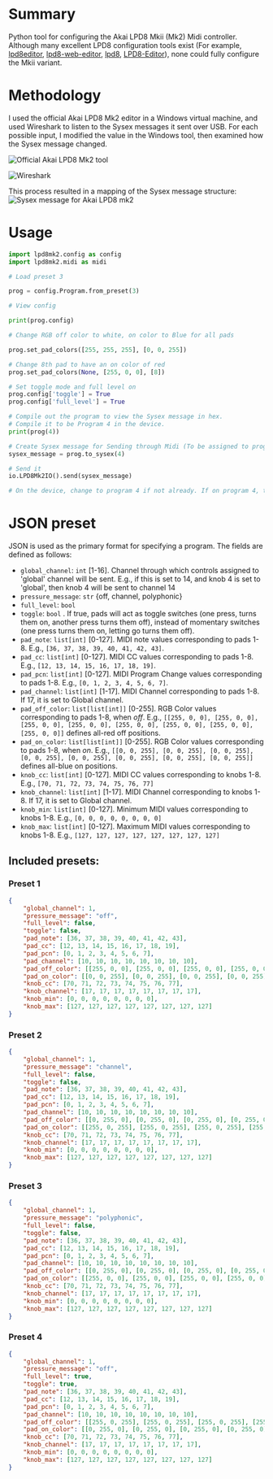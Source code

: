 
# Summary

Python tool for configuring the Akai LPD8 Mkii (Mk2) Midi controller.
Although many excellent LPD8 configuration tools exist (For example, [lpd8editor](https://github.com/charlesfleche/lpd8editor), [lpd8-web-editor](https://github.com/bennigraf/lpd8-web-editor), [lpd8](https://github.com/boomlinde/lpd8), [LPD8-Editor](https://github.com/navelpluisje/LPD8-Editor)), none could fully configure the Mkii variant.

# Methodology
I used the official Akai LPD8 Mk2 editor in a Windows virtual machine, and used Wireshark to listen to the Sysex messages it sent over USB.
For each possible input, I modified the value in the Windows tool, then examined how the Sysex message changed. 

![Official Akai LPD8 Mk2 tool](./docs/lpd8editor.png)

![Wireshark](./docs/wireshark.png)

This process resulted in a mapping of the Sysex message structure:
![Sysex message for Akai LPD8 mk2](./docs/hex_diagram.svg)

# Usage

```python
import lpd8mk2.config as config
import lpd8mk2.midi as midi

# Load preset 3

prog = config.Program.from_preset(3)

# View config

print(prog.config)

# Change RGB off color to white, on color to Blue for all pads

prog.set_pad_colors([255, 255, 255], [0, 0, 255])

# Change 8th pad to have an on color of red
prog.set_pad_colors(None, [255, 0, 0], [8])

# Set toggle mode and full level on
prog.config['toggle'] = True
prog.config['full_level'] = True

# Compile out the program to view the Sysex message in hex.
# Compile it to be Program 4 in the device.
print(prog(4))

# Create Sysex message for Sending through Midi (To be assigned to program 4 in the device):
sysex_message = prog.to_sysex(4)

# Send it
io.LPD8Mk2IO().send(sysex_message)

# On the device, change to program 4 if not already. If on program 4, then change to another then back to 4.

```

# JSON preset

JSON is used as the primary format for specifying a program.
The fields are defined as follows:

- `global_channel`: `int` [1-16]. Channel through which controls assigned to 'global' channel will be sent. E.g., if this is set to 14, and knob 4 is set to 'global', then knob 4 will be sent to channel 14
- `pressure_message`: `str` {off, channel, polyphonic}
- `full_level`: `bool`
- `toggle`: `bool` . If true, pads will act as toggle switches (one press, turns them on, another press turns them off), instead of momentary switches (one press turns them on, letting go turns them off).
- `pad_note`: `list[int]` [0-127]. MIDI note values corresponding to pads 1-8. E.g., `[36, 37, 38, 39, 40, 41, 42, 43]`. 
- `pad_cc`: `list[int]` [0-127]. MIDI CC values corresponding to pads 1-8. E.g., `[12, 13, 14, 15, 16, 17, 18, 19]`. 
- `pad_pcn`: `list[int]` [0-127]. MIDI Program Change values corresponding to pads 1-8. E.g., `[0, 1, 2, 3, 4, 5, 6, 7]`. 
- `pad_channel`: `list[int]` [1-17]. MIDI Channel corresponding to pads 1-8. If 17, it is set to Global channel.
- `pad_off_color`: `list[list[int]]` [0-255]. RGB Color values corresponding to pads 1-8, when *off*. E.g., `[[255, 0, 0], [255, 0, 0], [255, 0, 0], [255, 0, 0], [255, 0, 0], [255, 0, 0], [255, 0, 0], [255, 0, 0]]` defines all-red off positions.
- `pad_on_color`: `list[list[int]]` [0-255]. RGB Color values corresponding to pads 1-8, when *on*. E.g., `[[0, 0, 255], [0, 0, 255], [0, 0, 255], [0, 0, 255], [0, 0, 255], [0, 0, 255], [0, 0, 255], [0, 0, 255]]` defines all-blue on positions.
- `knob_cc`: `list[int]` [0-127]. MIDI CC values corresponding to knobs 1-8. E.g., `[70, 71, 72, 73, 74, 75, 76, 77]`
- `knob_channel`: `list[int]` [1-17]. MIDI Channel corresponding to knobs 1-8. If 17, it is set to Global channel.
- `knob_min`: `list[int]` [0-127]. Minimum MIDI values corresponding to knobs 1-8. E.g., `[0, 0, 0, 0, 0, 0, 0, 0]`
- `knob_max`: `list[int]` [0-127]. Maximum MIDI values corresponding to knobs 1-8. E.g., `[127, 127, 127, 127, 127, 127, 127, 127]`

## Included presets:

### Preset 1
```json
{
    "global_channel": 1,
    "pressure_message": "off",
    "full_level": false,
    "toggle": false,
    "pad_note": [36, 37, 38, 39, 40, 41, 42, 43],
    "pad_cc": [12, 13, 14, 15, 16, 17, 18, 19],
    "pad_pcn": [0, 1, 2, 3, 4, 5, 6, 7],
    "pad_channel": [10, 10, 10, 10, 10, 10, 10, 10],
    "pad_off_color": [[255, 0, 0], [255, 0, 0], [255, 0, 0], [255, 0, 0], [255, 0, 0], [255, 0, 0], [255, 0, 0], [255, 0, 0]],
    "pad_on_color": [[0, 0, 255], [0, 0, 255], [0, 0, 255], [0, 0, 255], [0, 0, 255], [0, 0, 255], [0, 0, 255], [0, 0, 255]],
    "knob_cc": [70, 71, 72, 73, 74, 75, 76, 77],
    "knob_channel": [17, 17, 17, 17, 17, 17, 17, 17],
    "knob_min": [0, 0, 0, 0, 0, 0, 0, 0],
    "knob_max": [127, 127, 127, 127, 127, 127, 127, 127]
}
```

### Preset 2
```json
{
    "global_channel": 1,
    "pressure_message": "channel",
    "full_level": false,
    "toggle": false,
    "pad_note": [36, 37, 38, 39, 40, 41, 42, 43],
    "pad_cc": [12, 13, 14, 15, 16, 17, 18, 19],
    "pad_pcn": [0, 1, 2, 3, 4, 5, 6, 7],
    "pad_channel": [10, 10, 10, 10, 10, 10, 10, 10],
    "pad_off_color": [[0, 255, 0], [0, 255, 0], [0, 255, 0], [0, 255, 0], [0, 255, 0], [0, 255, 0], [0, 255, 0], [0, 255, 0]],
    "pad_on_color": [[255, 0, 255], [255, 0, 255], [255, 0, 255], [255, 0, 255], [255, 0, 255], [255, 0, 255], [255, 0, 255], [255, 0, 255]],
    "knob_cc": [70, 71, 72, 73, 74, 75, 76, 77],
    "knob_channel": [17, 17, 17, 17, 17, 17, 17, 17],
    "knob_min": [0, 0, 0, 0, 0, 0, 0, 0],
    "knob_max": [127, 127, 127, 127, 127, 127, 127, 127]
}
```

### Preset 3
```json
{
    "global_channel": 1,
    "pressure_message": "polyphonic",
    "full_level": false,
    "toggle": false,
    "pad_note": [36, 37, 38, 39, 40, 41, 42, 43],
    "pad_cc": [12, 13, 14, 15, 16, 17, 18, 19],
    "pad_pcn": [0, 1, 2, 3, 4, 5, 6, 7],
    "pad_channel": [10, 10, 10, 10, 10, 10, 10, 10],
    "pad_off_color": [[0, 255, 0], [0, 255, 0], [0, 255, 0], [0, 255, 0], [0, 255, 0], [0, 255, 0], [0, 255, 0], [0, 255, 0]],
    "pad_on_color": [[255, 0, 0], [255, 0, 0], [255, 0, 0], [255, 0, 0], [255, 0, 0], [255, 0, 0], [255, 0, 0], [255, 0, 0]],
    "knob_cc": [70, 71, 72, 73, 74, 75, 76, 77],
    "knob_channel": [17, 17, 17, 17, 17, 17, 17, 17],
    "knob_min": [0, 0, 0, 0, 0, 0, 0, 0],
    "knob_max": [127, 127, 127, 127, 127, 127, 127, 127]
}
```

### Preset 4
```json
{
    "global_channel": 1,
    "pressure_message": "off",
    "full_level": true,
    "toggle": true,
    "pad_note": [36, 37, 38, 39, 40, 41, 42, 43],
    "pad_cc": [12, 13, 14, 15, 16, 17, 18, 19],
    "pad_pcn": [0, 1, 2, 3, 4, 5, 6, 7],
    "pad_channel": [10, 10, 10, 10, 10, 10, 10, 10],
    "pad_off_color": [[255, 0, 255], [255, 0, 255], [255, 0, 255], [255, 0, 255], [255, 0, 255], [255, 0, 255], [255, 0, 255], [255, 0, 255]],
    "pad_on_color": [[0, 255, 0], [0, 255, 0], [0, 255, 0], [0, 255, 0], [0, 255, 0], [0, 255, 0], [0, 255, 0], [0, 255, 0]],
    "knob_cc": [70, 71, 72, 73, 74, 75, 76, 77],
    "knob_channel": [17, 17, 17, 17, 17, 17, 17, 17],
    "knob_min": [0, 0, 0, 0, 0, 0, 0, 0],
    "knob_max": [127, 127, 127, 127, 127, 127, 127, 127]
}
```
